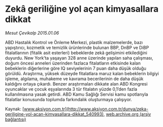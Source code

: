 # Zekâ geriliğine yol açan kimyasallara dikkat

*Mesut Çevikalp 2015.01.06*

<div class="pNewsDetailMainContent" itemprop="articleBody">
 <p>
  ABD Hastalık Kontrol ve Önleme Merkezi, plastik malzemelerde, bazı yapıştırıcı, kozmetik ve temizlik ürünlerinde bulunan BBP, DnBP ve DiBP fitalatlarının (fitalik asit esterleri) bebeklerde zekâ gelişimini etkilediğini duyurdu. New York’ta yaşayan 328 anne üzerinde yapılan saha çalışması, doğum öncesi anneleri üzerinden fazlaca fitalatların etkisinde kalan bebeklerin diğerlerine göre IQ seviyelerinin 7 puan daha düşük olduğu görüldü. Araştırma, yüksek düzeyde fitalatlara maruz kalan bebeklerin bilgiyi işleme, algılama, muhakeme ve kavrama becerilerinin de daha düşük kaldığını ortaya çıkardı. Benzer araştırmaları dikkate alan ABD Kongresi oyuncaklar ve çocuk eşyalarında 3 tür fitalatın yüzde 0,1’den fazla kullanılmasına yasak getirdi. ABD Kamu Sağlığı Servisi kamu spotlarıyla fitalatlar konusunda toplumda farkındalık oluşturmaya çalışıyor.
 </p>
</div>


Kaynak: [www.aksiyon.com.tr](http://www.aksiyon.com.tr/dunya/zeka-geriligine-yol-acan-kimyasallara-dikkat_540993), [web.archive.org (arşiv bağlantısı)](http://web.archive.org/web/20150616045617/http://www.aksiyon.com.tr/dunya/zeka-geriligine-yol-acan-kimyasallara-dikkat_540993)
